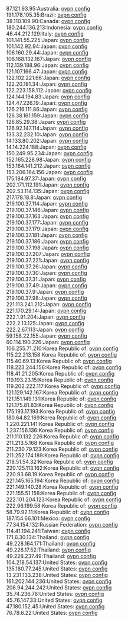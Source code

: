87.121.93.95:Australia: [ovpn config](vpn/87_121_93_95.ovpn)  
191.178.105.35:Brazil: [ovpn config](vpn/191_178_105_35.ovpn)  
38.110.109.90:Canada: [ovpn config](vpn/38_110_109_90.ovpn)  
180.244.136.213:Indonesia: [ovpn config](vpn/180_244_136_213.ovpn)  
46.44.212.129:Italy: [ovpn config](vpn/46_44_212_129.ovpn)  
101.141.55.225:Japan: [ovpn config](vpn/101_141_55_225.ovpn)  
101.142.92.94:Japan: [ovpn config](vpn/101_142_92_94.ovpn)  
106.160.29.44:Japan: [ovpn config](vpn/106_160_29_44.ovpn)  
106.168.132.167:Japan: [ovpn config](vpn/106_168_132_167.ovpn)  
112.139.188.96:Japan: [ovpn config](vpn/112_139_188_96.ovpn)  
121.107.166.47:Japan: [ovpn config](vpn/121_107_166_47.ovpn)  
122.102.221.66:Japan: [ovpn config](vpn/122_102_221_66.ovpn)  
122.20.181.34:Japan: [ovpn config](vpn/122_20_181_34.ovpn)  
122.223.158.112:Japan: [ovpn config](vpn/122_223_158_112.ovpn)  
124.144.194.83:Japan: [ovpn config](vpn/124_144_194_83.ovpn)  
124.47.226.19:Japan: [ovpn config](vpn/124_47_226_19.ovpn)  
126.216.111.86:Japan: [ovpn config](vpn/126_216_111_86.ovpn)  
126.38.161.159:Japan: [ovpn config](vpn/126_38_161_159.ovpn)  
126.85.29.38:Japan: [ovpn config](vpn/126_85_29_38.ovpn)  
126.92.147.114:Japan: [ovpn config](vpn/126_92_147_114.ovpn)  
133.32.232.10:Japan: [ovpn config](vpn/133_32_232_10.ovpn)  
14.133.80.202:Japan: [ovpn config](vpn/14_133_80_202.ovpn)  
14.14.224.188:Japan: [ovpn config](vpn/14_14_224_188.ovpn)  
150.249.95.234:Japan: [ovpn config](vpn/150_249_95_234.ovpn)  
152.165.228.98:Japan: [ovpn config](vpn/152_165_228_98.ovpn)  
153.164.141.212:Japan: [ovpn config](vpn/153_164_141_212.ovpn)  
153.206.164.156:Japan: [ovpn config](vpn/153_206_164_156.ovpn)  
175.184.97.37:Japan: [ovpn config](vpn/175_184_97_37.ovpn)  
202.171.112.191:Japan: [ovpn config](vpn/202_171_112_191.ovpn)  
202.53.114.135:Japan: [ovpn config](vpn/202_53_114_135.ovpn)  
217.178.18.8:Japan: [ovpn config](vpn/217_178_18_8.ovpn)  
219.100.37.114:Japan: [ovpn config](vpn/219_100_37_114.ovpn)  
219.100.37.146:Japan: [ovpn config](vpn/219_100_37_146.ovpn)  
219.100.37.163:Japan: [ovpn config](vpn/219_100_37_163.ovpn)  
219.100.37.177:Japan: [ovpn config](vpn/219_100_37_177.ovpn)  
219.100.37.179:Japan: [ovpn config](vpn/219_100_37_179.ovpn)  
219.100.37.181:Japan: [ovpn config](vpn/219_100_37_181.ovpn)  
219.100.37.186:Japan: [ovpn config](vpn/219_100_37_186.ovpn)  
219.100.37.198:Japan: [ovpn config](vpn/219_100_37_198.ovpn)  
219.100.37.207:Japan: [ovpn config](vpn/219_100_37_207.ovpn)  
219.100.37.221:Japan: [ovpn config](vpn/219_100_37_221.ovpn)  
219.100.37.26:Japan: [ovpn config](vpn/219_100_37_26.ovpn)  
219.100.37.30:Japan: [ovpn config](vpn/219_100_37_30.ovpn)  
219.100.37.31:Japan: [ovpn config](vpn/219_100_37_31.ovpn)  
219.100.37.49:Japan: [ovpn config](vpn/219_100_37_49.ovpn)  
219.100.37.9:Japan: [ovpn config](vpn/219_100_37_9.ovpn)  
219.100.37.98:Japan: [ovpn config](vpn/219_100_37_98.ovpn)  
221.113.241.212:Japan: [ovpn config](vpn/221_113_241_212.ovpn)  
221.170.29.14:Japan: [ovpn config](vpn/221_170_29_14.ovpn)  
222.1.91.204:Japan: [ovpn config](vpn/222_1_91_204.ovpn)  
222.2.13.125:Japan: [ovpn config](vpn/222_2_13_125.ovpn)  
222.2.67.113:Japan: [ovpn config](vpn/222_2_67_113.ovpn)  
59.158.22.155:Japan: [ovpn config](vpn/59_158_22_155.ovpn)  
60.114.190.226:Japan: [ovpn config](vpn/60_114_190_226.ovpn)  
106.255.71.210:Korea Republic of: [ovpn config](vpn/106_255_71_210.ovpn)  
115.22.213.158:Korea Republic of: [ovpn config](vpn/115_22_213_158.ovpn)  
115.40.69.13:Korea Republic of: [ovpn config](vpn/115_40_69_13.ovpn)  
118.223.244.156:Korea Republic of: [ovpn config](vpn/118_223_244_156.ovpn)  
118.41.21.205:Korea Republic of: [ovpn config](vpn/118_41_21_205.ovpn)  
119.193.23.15:Korea Republic of: [ovpn config](vpn/119_193_23_15.ovpn)  
119.202.222.117:Korea Republic of: [ovpn config](vpn/119_202_222_117.ovpn)  
121.129.142.167:Korea Republic of: [ovpn config](vpn/121_129_142_167.ovpn)  
121.151.149.131:Korea Republic of: [ovpn config](vpn/121_151_149_131.ovpn)  
121.175.81.83:Korea Republic of: [ovpn config](vpn/121_175_81_83.ovpn)  
175.193.17.193:Korea Republic of: [ovpn config](vpn/175_193_17_193.ovpn)  
180.64.82.169:Korea Republic of: [ovpn config](vpn/180_64_82_169.ovpn)  
1.220.221.141:Korea Republic of: [ovpn config](vpn/1_220_221_141.ovpn)  
1.237.156.136:Korea Republic of: [ovpn config](vpn/1_237_156_136.ovpn)  
211.110.132.226:Korea Republic of: [ovpn config](vpn/211_110_132_226.ovpn)  
211.213.5.168:Korea Republic of: [ovpn config](vpn/211_213_5_168.ovpn)  
211.230.79.123:Korea Republic of: [ovpn config](vpn/211_230_79_123.ovpn)  
211.252.174.189:Korea Republic of: [ovpn config](vpn/211_252_174_189.ovpn)  
218.51.54.32:Korea Republic of: [ovpn config](vpn/218_51_54_32.ovpn)  
220.125.113.162:Korea Republic of: [ovpn config](vpn/220_125_113_162.ovpn)  
220.93.68.19:Korea Republic of: [ovpn config](vpn/220_93_68_19.ovpn)  
221.145.165.194:Korea Republic of: [ovpn config](vpn/221_145_165_194.ovpn)  
221.149.140.28:Korea Republic of: [ovpn config](vpn/221_149_140_28.ovpn)  
221.155.51.158:Korea Republic of: [ovpn config](vpn/221_155_51_158.ovpn)  
222.101.204.123:Korea Republic of: [ovpn config](vpn/222_101_204_123.ovpn)  
222.96.199.58:Korea Republic of: [ovpn config](vpn/222_96_199_58.ovpn)  
58.79.92.11:Korea Republic of: [ovpn config](vpn/58_79_92_11.ovpn)  
187.154.66.101:Mexico: [ovpn config](vpn/187_154_66_101.ovpn)  
77.34.154.132:Russian Federation: [ovpn config](vpn/77_34_154_132.ovpn)  
114.41.194.241:Taiwan: [ovpn config](vpn/114_41_194_241.ovpn)  
171.6.30.134:Thailand: [ovpn config](vpn/171_6_30_134.ovpn)  
49.228.164.171:Thailand: [ovpn config](vpn/49_228_164_171.ovpn)  
49.228.17.52:Thailand: [ovpn config](vpn/49_228_17_52.ovpn)  
49.228.237.49:Thailand: [ovpn config](vpn/49_228_237_49.ovpn)  
104.218.54.137:United States: [ovpn config](vpn/104_218_54_137.ovpn)  
135.180.77.245:United States: [ovpn config](vpn/135_180_77_245.ovpn)  
13.231.133.238:United States: [ovpn config](vpn/13_231_133_238.ovpn)  
161.202.144.236:United States: [ovpn config](vpn/161_202_144_236.ovpn)  
208.94.244.242:United States: [ovpn config](vpn/208_94_244_242.ovpn)  
35.74.236.78:United States: [ovpn config](vpn/35_74_236_78.ovpn)  
45.76.147.33:United States: [ovpn config](vpn/45_76_147_33.ovpn)  
47.180.152.45:United States: [ovpn config](vpn/47_180_152_45.ovpn)  
76.78.6.22:United States: [ovpn config](vpn/76_78_6_22.ovpn)  
